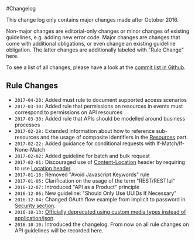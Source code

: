 #Changelog

This change log only contains major changes made after October 2016.

Non-major changes are editorial-only changes or minor changes of existing guidelines, e.g. adding new error code. Major changes are changes that come with additional obligations, or even change an existing guideline obligation. The latter changes are additionally labeled with "Rule Change" here.

To see a list of all changes, please have a look at the [commit list in Github](https://github.com/zalando/restful-api-guidelines/commits/master).

## Rule Changes

* `2017-04-20:` Added must rule to document supported access scenarios
* `2017-03-30:` Added rule that permissions on resources in events must correspond to permissions on API resources
* `2017-03-30:` Added rule that APIs should be modelled around business processes
* `2017-02-28:` Extended information about how to reference sub-resources and the usage of composite identifiers in the [Resources](../resources/Resources.md#-bookmust--identify-resources-and-sub-resources-via-path-segments) part.
* `2017-02-22:` Added guidance for conditional requests with If-Match/If-None-Match
* `2017-02-02:` Added guideline for batch and bulk request
* `2017-02-01:` Discouraged use of [Content-Location](../headers/CommonHeaders.md#could-use-contentlocation-header) header by requiring to use [Location header](../headers/CommonHeaders.md#should-use-location-header-instead-of-contentlocation-header).
* `2017-01-18:` Removed "Avoid Javascript Keywords" rule
* `2017-01-05:` Clarification on the usage of the term "REST/RESTful"
* `2016-12-07:` Introduced "API as a Product" principle
* `2016-12-06:` New guideline: "Should Only Use UUIDs If Necessary"
* `2016-12-04:` Changed OAuth flow example from implicit to password in [Security section](../security/Security.md).
* `2016-10-13:` [Officially deprecated using custom media types instead of application/json](../data-formats/DataFormats.md#should-prefer-standard-media-type-name-applicationjson).
* `2016-10-10:` Introduced the changelog. From now on all rule changes on API guidelines will be recorded here.
